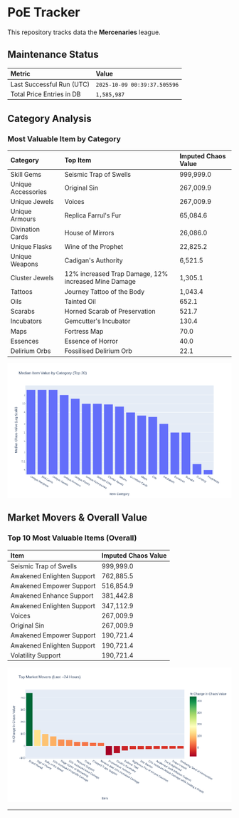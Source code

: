 # PoE Tracker

This repository tracks data the **Mercenaries** league.

## Maintenance Status

<!-- START_MAINTENANCE -->
| Metric | Value |
|:---|:---|
| Last Successful Run (UTC) | `2025-10-09 00:39:37.505596` |
| Total Price Entries in DB | `1,585,987` |

<!-- END_MAINTENANCE -->

## Category Analysis

<!-- START_CATEGORY_ANALYSIS -->
### Most Valuable Item by Category
| Category | Top Item | Imputed Chaos Value |
| :--- | :--- | :--- |
| Skill Gems | Seismic Trap of Swells | 999,999.0 |
| Unique Accessories | Original Sin | 267,009.9 |
| Unique Jewels | Voices | 267,009.9 |
| Unique Armours | Replica Farrul's Fur | 65,084.6 |
| Divination Cards | House of Mirrors | 26,086.0 |
| Unique Flasks | Wine of the Prophet | 22,825.2 |
| Unique Weapons | Cadigan's Authority | 6,521.5 |
| Cluster Jewels | 12% increased Trap Damage, 12% increased Mine Damage | 1,305.1 |
| Tattoos | Journey Tattoo of the Body | 1,043.4 |
| Oils | Tainted Oil | 652.1 |
| Scarabs | Horned Scarab of Preservation | 521.7 |
| Incubators | Gemcutter's Incubator | 130.4 |
| Maps | Fortress Map | 70.0 |
| Essences | Essence of Horror | 40.0 |
| Delirium Orbs | Fossilised Delirium Orb | 22.1 |


![Category Analysis Chart](charts/category_analysis.png)
<!-- END_CATEGORY_ANALYSIS -->

## Market Movers & Overall Value

<!-- START_ANALYSIS -->
### Top 10 Most Valuable Items (Overall)
| Item | Imputed Chaos Value |
| :--- | :--- |
| Seismic Trap of Swells | 999,999.0 |
| Awakened Enlighten Support | 762,885.5 |
| Awakened Empower Support | 516,854.9 |
| Awakened Enhance Support | 381,442.8 |
| Awakened Enlighten Support | 347,112.9 |
| Voices | 267,009.9 |
| Original Sin | 267,009.9 |
| Awakened Empower Support | 190,721.4 |
| Awakened Enlighten Support | 190,721.4 |
| Volatility Support | 190,721.4 |


![Market Movers Chart](charts/market_movers.png)
<!-- END_ANALYSIS -->

---
